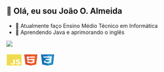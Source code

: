 ## 👋 Olá, eu sou João O. Almeida
- 👀 Atualmente faço Ensino Médio Técnico em Informática
- 🌱 Aprendendo Java e aprimorando o inglês
<picture>
  <source
    srcset="https://github-readme-stats.vercel.app/api?username=joaootavioalmeida&show_icons=true&theme=dark"
    media="(prefers-color-scheme: dark)"/>
  <source
    srcset="https://github-readme-stats.vercel.app/api?username=joaootavioalmeida&show_icons=true"
    media="(prefers-color-scheme: light), (prefers-color-scheme: no-preference)"/>
  <img src="https://github-readme-stats.vercel.app/api?username=joaootavioalmeida&show_icons=true" />
</picture>
<div style="display: inline_block"><br>
  <img align="center" alt="JS" height="30" width="40" src="https://raw.githubusercontent.com/devicons/devicon/master/icons/javascript/javascript-plain.svg">
  <img align="center" alt="HTML" height="30" width="40" src="https://raw.githubusercontent.com/devicons/devicon/master/icons/html5/html5-original.svg">
  <img align="center" alt="CSS" height="30" width="40" src="https://raw.githubusercontent.com/devicons/devicon/master/icons/css3/css3-original.svg">
</div>
